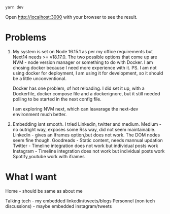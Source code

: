 ```bash
yarn dev
```

Open [http://localhost:3000](http://localhost:3000) with your browser to see the result.

# Problems

1. My system is set on Node 16.15.1 as per my office requirements but Next14 needs >= v18.17.0.
   The two possible options that come up are NVM - node version manager or something to do with Docker.
   I am chosing docker because I need more experience with it.
   PS. I am not using docker for deployment, I am using it for development, so it should be a little unconventional.

   Docker has one problem, of hot reloading. I did set it up, with a Dockerfile, docker compose file and a dockerignore, but it still needed polling to be started in the next config file.

   I am exploring NVM next, which can leavarage the next-dev environment much better.

2. Embedding isnt smooth.
   I tried Linkedin, twitter and medium.
   Medium - no outright way, exposes some Rss way, did not seem maintainable.
   Linkedin - gives an Iframes option,but does not work. The DOM nodes seem fine though.
   Goodreads - Static content, needs mannual updation
   Twitter - Timeline integration does not work but individual posts work
   Instagram - Timeline integration does not work but individual posts work
   Spotify,youtube work with iframes

# What I want

Home - should be same as about me

Talking tech - my embedded linkedin/tweets/blogs
Personnel (non tech discussions) - maybe embedded instagram/tweets
